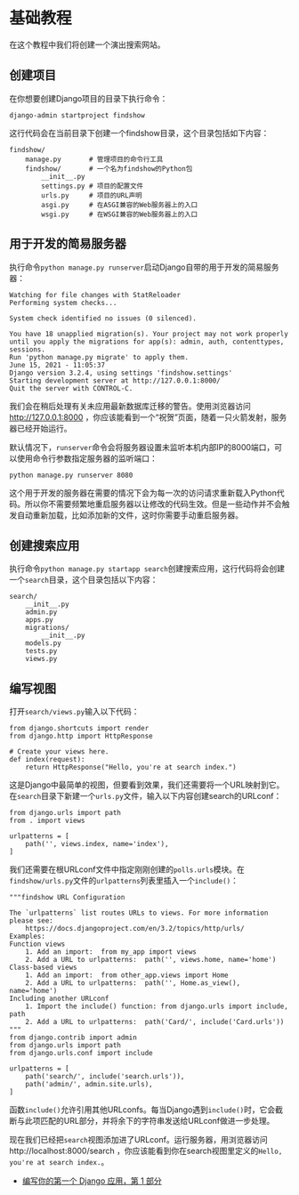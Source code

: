 # 基础教程

在这个教程中我们将创建一个演出搜索网站。

## 创建项目

在你想要创建Django项目的目录下执行命令：

`django-admin startproject findshow`

这行代码会在当前目录下创建一个findshow目录，这个目录包括如下内容：

```
findshow/
    manage.py       # 管理项目的命令行工具
    findshow/       # 一个名为findshow的Python包
        __init__.py
        settings.py # 项目的配置文件
        urls.py     # 项目的URL声明
        asgi.py     # 在ASGI兼容的Web服务器上的入口
        wsgi.py     # 在WSGI兼容的Web服务器上的入口
```

## 用于开发的简易服务器

执行命令`python manage.py runserver`启动Django自带的用于开发的简易服务器：

```
Watching for file changes with StatReloader
Performing system checks...

System check identified no issues (0 silenced).

You have 18 unapplied migration(s). Your project may not work properly until you apply the migrations for app(s): admin, auth, contenttypes, sessions.
Run 'python manage.py migrate' to apply them.
June 15, 2021 - 11:05:37
Django version 3.2.4, using settings 'findshow.settings'
Starting development server at http://127.0.0.1:8000/
Quit the server with CONTROL-C.
```

我们会在稍后处理有关未应用最新数据库迁移的警告。使用浏览器访问 http://127.0.0.1:8000 ，你应该能看到一个“祝贺”页面，随着一只火箭发射，服务器已经开始运行。

默认情况下，`runserver`命令会将服务器设置未监听本机内部IP的8000端口，可以使用命令行参数指定服务器的监听端口：

`python manage.py runserver 8080`

这个用于开发的服务器在需要的情况下会为每一次的访问请求重新载入Python代码。所以你不需要频繁地重启服务器以让修改的代码生效。但是一些动作并不会触发自动重新加载，比如添加新的文件，这时你需要手动重启服务器。

## 创建搜索应用

执行命令`python manage.py startapp search`创建搜索应用，这行代码将会创建一个`search`目录，这个目录包括以下内容：

```
search/
    __init__.py
    admin.py
    apps.py
    migrations/
        __init__.py
    models.py
    tests.py
    views.py
```

## 编写视图

打开`search/views.py`输入以下代码：

```
from django.shortcuts import render
from django.http import HttpResponse

# Create your views here.
def index(request):
    return HttpResponse("Hello, you're at search index.")
```

这是Django中最简单的视图，但要看到效果，我们还需要将一个URL映射到它。在`search`目录下新建一个`urls.py`文件，输入以下内容创建search的URLconf：

```
from django.urls import path
from . import views

urlpatterns = [
    path('', views.index, name='index'),
]
```

我们还需要在根URLconf文件中指定刚刚创建的`polls.urls`模块。在`findshow/urls.py`文件的`urlpatterns`列表里插入一个`include()`：

```
"""findshow URL Configuration

The `urlpatterns` list routes URLs to views. For more information please see:
    https://docs.djangoproject.com/en/3.2/topics/http/urls/
Examples:
Function views
    1. Add an import:  from my_app import views
    2. Add a URL to urlpatterns:  path('', views.home, name='home')
Class-based views
    1. Add an import:  from other_app.views import Home
    2. Add a URL to urlpatterns:  path('', Home.as_view(), name='home')
Including another URLconf
    1. Import the include() function: from django.urls import include, path
    2. Add a URL to urlpatterns:  path('Card/', include('Card.urls'))
"""
from django.contrib import admin
from django.urls import path
from django.urls.conf import include

urlpatterns = [
    path('search/', include('search.urls')),
    path('admin/', admin.site.urls),
]
```

函数`include()`允许引用其他URLconfs。每当Django遇到`include()`时，它会截断与此项匹配的URL部分，并将余下的字符串发送给URLconf做进一步处理。

现在我们已经把`search`视图添加进了URLconf。运行服务器，用浏览器访问 http://localhost:8000/search ，你应该能看到你在search视图里定义的`Hello, you're at search index.`。

- [编写你的第一个 Django 应用，第 1 部分](https://docs.djangoproject.com/zh-hans/3.2/intro/tutorial01/)